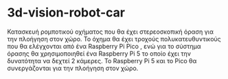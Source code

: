# 3d-vision-robot-car

Κατασκευή ρομποτικού οχήματος που θα έχει στερεοσκοπική όραση για την πλοήγηση στον χώρο.
Το όχημα θα έχει τροχούς πολυκατευθυντικούς που θα ελέγχονται από ένα Raspberry Pi Pico , ενώ για το σύστημα όρασης θα χρησιμοποιηθεί ένα Raspberry Pi 5 το οποίο έχει την δυνατότητα να δεχτεί 2 κάμερες. Το  Raspberry Pi 5 και το Pico θα συνεργάζονται για την πλοήγηση στον χώρο.
